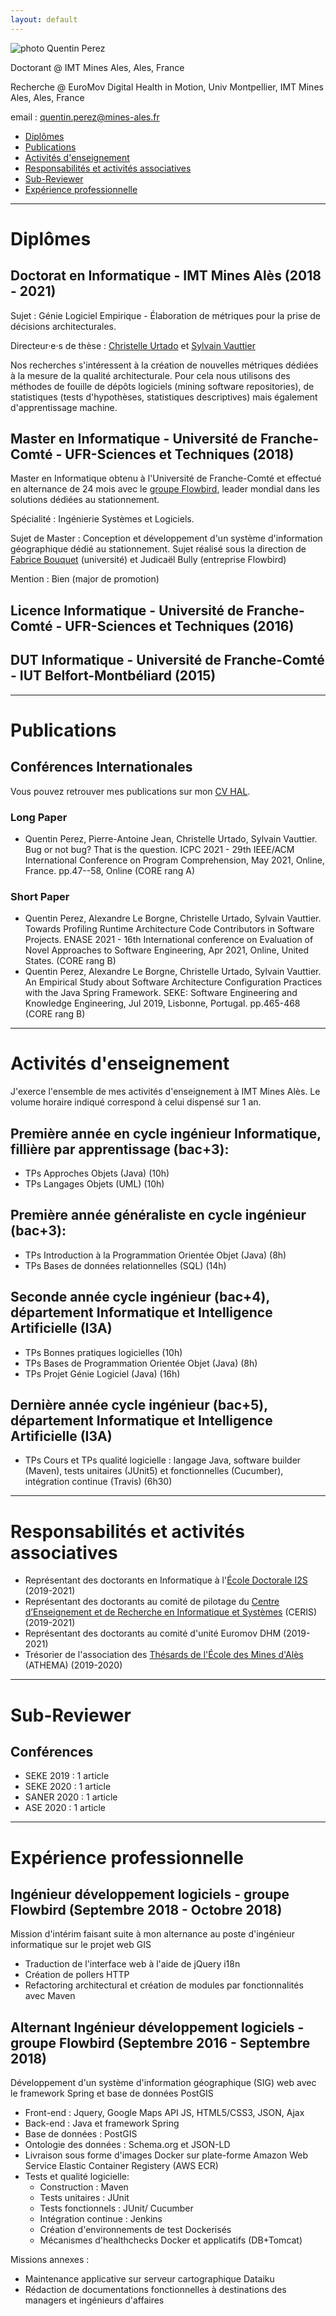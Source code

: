 ```yaml
---
layout: default
---
```

![photo Quentin Perez](https://cv.archives-ouvertes.fr/photo/762591/large?v=1616602965)

Doctorant @ IMT Mines Ales, Ales, France

Recherche @ EuroMov Digital Health in Motion, Univ Montpellier, IMT Mines Ales, Ales, France

email : [quentin.perez@mines-ales.fr](mailto:quentin.perez@mines-ales.fr)

- [Diplômes](#diplômes)
- [Publications](#publications)
- [Activités d'enseignement](#activités-denseignement)
- [Responsabilités et activités associatives](#responsabilités-et-activités-associatives)
- [Sub-Reviewer](#sub-reviewer)
- [Expérience professionnelle](#expérience-professionnell)

***
# Diplômes

## Doctorat en Informatique - IMT Mines Alès (2018 - 2021)

Sujet : Génie Logiciel Empirique - Élaboration de métriques pour la prise de décisions architecturales.

Directeur·e·s de thèse : [Christelle Urtado](http://www.lgi2p.mines-ales.fr/~urtado/) et [Sylvain Vauttier](https://sylvainvauttier.wp.imt.fr/)

Nos recherches s'intéressent à la création de nouvelles métriques dédiées à la mesure de la qualité architecturale. Pour cela nous utilisons des méthodes de fouille de dépôts logiciels (mining software repositories), de statistiques (tests d'hypothèses, statistiques descriptives) mais également d'apprentissage machine.

## Master en Informatique  - Université de Franche-Comté - UFR-Sciences et Techniques (2018)

Master en Informatique obtenu à l'Université de Franche-Comté et effectué en alternance de 24 mois avec le [groupe Flowbird](https://www.linkedin.com/company/flowbird-group/), leader mondial dans les solutions dédiées au stationnement.

Spécialité : Ingénierie Systèmes et Logiciels.

Sujet de Master : Conception et développement d'un système d'information géographique dédié au stationnement. Sujet réalisé sous la direction de [Fabrice Bouquet](https://members.femto-st.fr/fbouquet/) (université) et Judicaël Bully (entreprise Flowbird)

Mention : Bien (major de promotion)


## Licence Informatique - Université de Franche-Comté - UFR-Sciences et Techniques (2016)


## DUT Informatique - Université de Franche-Comté - IUT Belfort-Montbéliard (2015)

***

# Publications

## Conférences Internationales

Vous pouvez retrouver mes publications sur mon [CV HAL](https://cv.archives-ouvertes.fr/quentin-perez).

### Long Paper
* Quentin Perez, Pierre-Antoine Jean, Christelle Urtado, Sylvain Vauttier. Bug or not bug? That is the question. ICPC 2021 - 29th IEEE/ACM International Conference on Program Comprehension, May 2021, Online, France. pp.47--58, Online (CORE rang A)

### Short Paper
* Quentin Perez, Alexandre Le Borgne, Christelle Urtado, Sylvain Vauttier. Towards Profiling Runtime Architecture Code Contributors in Software Projects. ENASE 2021 - 16th International conference on Evaluation of Novel Approaches to Software Engineering, Apr 2021, Online, United States. (CORE rang B)
* Quentin Perez, Alexandre Le Borgne, Christelle Urtado, Sylvain Vauttier. An Empirical Study about Software Architecture Configuration Practices with the Java Spring Framework. SEKE: Software Engineering and Knowledge Engineering, Jul 2019, Lisbonne, Portugal. pp.465-468 (CORE rang B)

***

# Activités d'enseignement

J'exerce l'ensemble de mes activités d'enseignement à IMT Mines Alès. Le volume horaire indiqué correspond à celui dispensé sur 1 an.

## Première année en cycle ingénieur Informatique, fillière par apprentissage (bac+3):
* TPs Approches Objets (Java) (10h)
* TPs Langages Objets (UML) (10h)

## Première année généraliste en cycle ingénieur (bac+3):
* TPs Introduction à la Programmation Orientée Objet (Java) (8h)
* TPs Bases de données relationnelles (SQL) (14h)

## Seconde année cycle ingénieur (bac+4), département Informatique et Intelligence Artificielle (I3A)
* TPs Bonnes pratiques logicielles (10h)
* TPs Bases de Programmation Orientée Objet (Java) (8h)
* TPs Projet Génie Logiciel (Java) (16h)

## Dernière année cycle ingénieur (bac+5), département Informatique et Intelligence Artificielle (I3A)
* TPs Cours et TPs qualité logicielle : langage Java, software builder (Maven), tests unitaires (JUnit5) et fonctionnelles (Cucumber), intégration continue (Travis)  (6h30)

***
# Responsabilités et activités associatives
* Représentant des doctorants en Informatique à l'[École Doctorale I2S](https://edi2s.umontpellier.fr/) (2019-2021)
* Représentant des doctorants au comité de pilotage du [Centre d’Enseignement et de Recherche en Informatique et Systèmes](https://www.mines-ales.fr/ecole/imt-mines-ales/les-centres-de-recherche-et-denseignement/ceris) (CERIS) (2019-2021)
* Représentant des doctorants au comité d'unité Euromov DHM (2019-2021)
* Trésorier de l'association des [Thésards de l'École des Mines d'Alès](https://www.linkedin.com/in/athema-mines-al%C3%A8s-13b2a113b/) (ATHEMA) (2019-2020)

***
# Sub-Reviewer

## Conférences
* SEKE 2019 : 1 article 
* SEKE 2020 : 1 article
* SANER 2020 : 1 article
* ASE 2020 : 1 article

***

# Expérience professionnelle

## Ingénieur développement logiciels - groupe Flowbird (Septembre 2018 - Octobre 2018)

Mission d'intérim faisant suite à mon alternance au poste d'ingénieur informatique sur le projet web GIS
* Traduction de l'interface web à l'aide de jQuery i18n
* Création de pollers HTTP
* Refactoring architectural et création de modules par fonctionnalités avec Maven

## Alternant Ingénieur développement logiciels - groupe Flowbird (Septembre 2016 - Septembre 2018)

Développement d'un système d'information géographique (SIG) web avec le framework Spring et base de données PostGIS
* Front-end : Jquery, Google Maps API JS, HTML5/CSS3, JSON, Ajax
* Back-end : Java et framework Spring
* Base de données : PostGIS
* Ontologie des données : Schema.org et JSON-LD
* Livraison sous forme d'images Docker sur plate-forme Amazon Web Service Elastic Container Registery (AWS ECR)
* Tests et qualité logicielle:
  - Construction : Maven
  - Tests unitaires : JUnit
  - Tests fonctionnels : JUnit/ Cucumber
  - Intégration continue : Jenkins
  - Création d'environnements de test Dockerisés
  - Mécanismes d'healthchecks Docker et applicatifs (DB+Tomcat)

Missions annexes :
  - Maintenance applicative sur serveur cartographique Dataiku
  - Rédaction de documentations fonctionnelles à destinations des managers et ingénieurs d'affaires